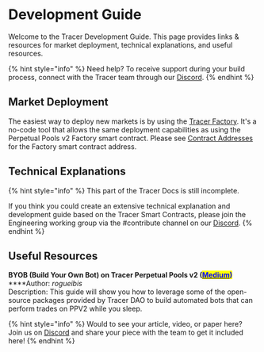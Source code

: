 # Development Guide

Welcome to the Tracer Development Guide. This page provides links & resources for market deployment, technical explanations, and useful resources.

{% hint style="info" %}
Need help? To receive support during your build process, connect with the Tracer team through our [Discord](https://discord.gg/TracerDAO).
{% endhint %}

## Market Deployment

The easiest way to deploy new markets is by using the [Tracer Factory](../factory/pools-factory/). It's a no-code tool that allows the same deployment capabilities as using the Perpetual Pools v2 Factory smart contract. Please see [Contract Addresses](../contract-addresses.md) for the Factory smart contract address.

## Technical Explanations

{% hint style="info" %}
This part of the Tracer Docs is still incomplete.&#x20;

If you think you could create an extensive technical explanation and development guide based on the Tracer Smart Contracts, please join the Engineering working group via the #contribute channel on our [Discord](https://discord.gg/TracerDAO).
{% endhint %}

## Useful Resources

**BYOB (Build Your Own Bot) on Tracer Perpetual Pools v2 **<mark style="color:blue;">**(**</mark>[<mark style="color:blue;">**Medium**</mark>](https://medium.com/tracer-dao/byob-build-your-own-bot-on-tracer-perpetual-pools-v2-a43e88e9d090)<mark style="color:blue;">**)**</mark>\
****Author: _rogueibis_\
Description: This guide will show you how to leverage some of the open-source packages provided by Tracer DAO to build automated bots that can perform trades on PPV2 while you sleep.

{% hint style="info" %}
Would to see your article, video, or paper here? Join us on [Discord](https://discord.gg/TracerDAO) and share your piece with the team to get it included here!
{% endhint %}



